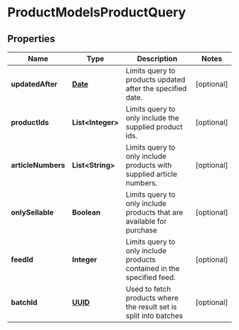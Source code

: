 

# ProductModelsProductQuery

## Properties

Name | Type | Description | Notes
------------ | ------------- | ------------- | -------------
**updatedAfter** | [**Date**](Date.md) | Limits query to products updated after the specified date. |  [optional]
**productIds** | **List&lt;Integer&gt;** | Limits query to only include the supplied product ids. |  [optional]
**articleNumbers** | **List&lt;String&gt;** | Limits query to only include products with supplied article numbers. |  [optional]
**onlySellable** | **Boolean** | Limits query to only include products that are available for purchase |  [optional]
**feedId** | **Integer** | Limits query to only include products contained in the specified feed. |  [optional]
**batchId** | [**UUID**](UUID.md) | Used to fetch products where the result set is split into batches |  [optional]




